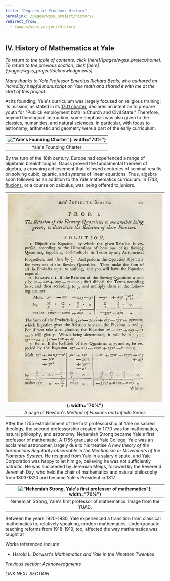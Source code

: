 ```yaml
---
title: "Degrees of Freedom: History"
permalink: /pages/wgss_project/history/
redirect_from: 
  - /pages/wgss_project/history
---
```

## IV. History of Mathematics at Yale
*To return to the table of contents, click [here](\pages/wgss_project/home\). To return to the previous section, click [here](\pages/wgss_project/acknowledgments\).*

*Many thanks to Yale Professor Emeritus Richard Beals, who authored an incredibly helpful manuscript on Yale math and shared it with me at the start of this project.*

At its founding, Yale's curriculum was largely focused on religious training; its mission, as stated in its [1701 charter](https://guides.library.yale.edu/yalehistory), declares an intention to prepare youth for "Publick employment both in Church and Civil State." Therefore, beyond theological instruction, some emphasis was also given to the classics, humanities, and natural sciences. In particular, with focus to astronomy, arithmetic and geometry were a part of the early curriculum. 

|!["Yale's Founding Charter"](/images/wgss_proj_images/yale_charter.png){: width="70%"}|
|:--:|
|Yale's Founding Charter|

By the turn of the 18th century, Europe had experienced a range of algebraic breakthroughs. Gauss proved the fundamental theorem of algebra, a crowning achievement that followed centuries of seminal results on solving cubic, quartic, and systems of linear equations. Thus, algebra soon followed as an addition to the Yale mathematics curriculum. In 1743, [fluxions](https://ia801607.us.archive.org/23/items/methodoffluxions00newt/methodoffluxions00newt.pdf), or a course on calculus, was being offered to juniors. 

|!["fluxions"](/images/wgss_proj_images/fluxions.png "fluxions"){: width="70%"}|
|:--:|
|A page of Newton's *Method of Fluxions and Infinite Series*|

After the 1755 establishment of the first professorship at Yale on sacred theology, the second professorship created in 1770 was for mathematics, natural philosphy, and astronomy. Nehemiah Strong became Yale's first professor of mathematic. A 1755 graduate of Yale College, Yale was an acclaimed astronomer, largely due to his treatise *A new theory of the harmonious Regularity observable in the Mechanism or Movements of the Planetary System.* He resigned from Yale in a salary dispute, and Yale Corporation was happy to let him go, believing he was not sufficiently patriotic. He was succeeded by Jeremiah Meigs, followed by the Reverend Jeremiah Day, who held the chair of mathematics and natural philosophy from 1803-1820 and became Yale's President in 1817. 

|!["Nehemiah Strong, Yale's first professor of mathematics"](/images/wgss_proj_images/nehemiah.png ){: width="70%"}|
|:--:|
|Nehemiah Strong, Yale's first professor of mathematics. Image from the YUAG.|

Between the years 1920-1930, Yale experienced a transition from classical mathematics to, relatively speaking, modern mathematics. Undergraduate teaching reforms from 1918-1919, too, affected the way mathematics was taught at 

Works referenced include:
*  Harold L. Dorwart's *Mathematics and Yale in the Nineteen Twenties*

*[Previous section: Acknowledgments](\pages/wgss_project/acknowledgments)*

*LINK NEXT SECTION*
